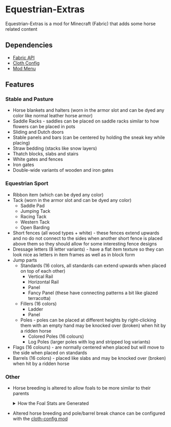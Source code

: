 # Equestrian-Extras

Equestrian-Extras is a mod for Minecraft (Fabric) that adds some horse related content

## Dependencies
 - [Fabric API](https://www.curseforge.com/minecraft/mc-mods/fabric-api)
 - [Cloth Config](https://www.curseforge.com/minecraft/mc-mods/cloth-config)
 - [Mod Menu](https://www.curseforge.com/minecraft/mc-mods/modmenu)

## Features

### Stable and Pasture
 - Horse blankets and halters (worn in the armor slot and can be dyed any color like normal leather horse armor)
 - Saddle Racks - saddles can be placed on saddle racks similar to how flowers can be placed in pots
 - Sliding and Dutch doors
 - Stable panels and bars (can be centered by holding the sneak key while placing)
 - Straw bedding (stacks like snow layers)
 - Thatch blocks, slabs and stairs
 - White gates and fences
 - Iron gates
 - Double-wide variants of wooden and iron gates
 
### Equestrian Sport
 - Ribbon item (which can be dyed any color)
 - Tack (worn in the armor slot and can be dyed any color)
   - Saddle Pad
   - Jumping Tack
   - Racing Tack
   - Western Tack
   - Open Barding
 - Short fences (all wood types + white) - these fences extend upwards and no do not connect to the sides when another short fence is placed above them so they should allow for some interesting fence designs
 - Dressage letters (8 letter variants) - have a flat item texture so they can look nice as letters in item frames as well as in block form
 - Jump parts
   - Standards (16 colors, all standards can extend upwards when placed on top of each other)
     - Vertical Rail
     - Horizontal Rail
     - Panel
     - Fancy Panel (these have connecting patterns a bit like glazed terracotta)
   - Fillers (16 colors)
     - Ladder
     - Panel
   - Poles - poles can be placed at different heights by right-clicking them with an empty hand may be knocked over (broken) when hit by a ridden horse
     - Colored Poles (16 colours)
     - Log Poles (larger poles with log and stripped log variants)
 - Flags (16 colours) - are normally centered when placed but will move to the side when placed on standards
 - Barrels (16 colors) - placed like slabs and may be knocked over (broken) when hit by a ridden horse
 
 ### Other
  - Horse breeding is altered to allow foals to be more similar to their parents
     <details>
     <summary>How the Foal Stats are Generated</summary>

     - A random number between 0 and 1 is generated as a random weight so the initial foal stat can be anywhere between the two parent stats
     - A random number between the max and min percents of the base vanilla stat is generated as a bonus to be added to the foal's stat
     - The actual calculation is:
     ```math
     foalStat = (parent1Stat)*randomWeight) + (parent2Stat*(1-randomWeight)) + bonus
     ```
     - Finally, the stat is checked to make sure it is less than the max and greater than the min breedable stats (if not, it is set to the max or min value it goes past)

     </details>
  - Altered horse breeding and pole/barrel break chance can be configured with the [cloth-config mod](https://modrinth.com/mod/cloth-config)
